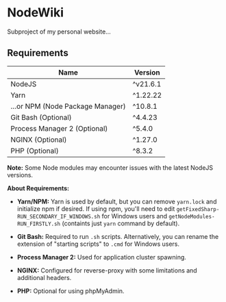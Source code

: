 # NodeWiki

Subproject of my personal website…

## Requirements

|                Name               |    Version    |
| --------------------------------- | ------------- |
| NodeJS                            | ^v21.6.1      |
| Yarn                              | ^1.22.22      |
| …or NPM (Node Package Manager)    | ^10.8.1       |
| Git Bash (Optional)               | ^4.4.23       |
| Process Manager 2 (Optional)      | ^5.4.0        |
| NGINX (Optional)                  | ^1.27.0       |
| PHP (Optional)                    | ^8.3.2        |

**Note:** Some Node modules may encounter issues with the latest NodeJS versions.

**About Requirements:**

- **Yarn/NPM:** Yarn is used by default, but you can remove `yarn.lock` and initialize npm if desired. If using npm, you'll need to edit `getFixedSharp-RUN_SECONDARY_IF_WINDOWS.sh` for Windows users and `getNodeModules-RUN_FIRSTLY.sh` (containts just `yarn` command by default).

- **Git Bash:** Required to run `.sh` scripts. Alternatively, you can rename the extension of "starting scripts" to `.cmd` for Windows users.

- **Process Manager 2:** Used for application cluster spawning.

- **NGINX:** Configured for reverse-proxy with some limitations and additional headers.

- **PHP:** Optional for using phpMyAdmin.
